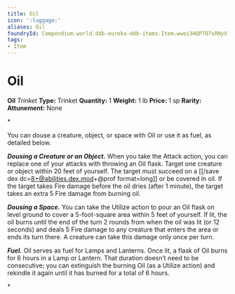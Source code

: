 ```yaml
---
title: Oil
icon: ':luggage:'
aliases: Oil
foundryId: Compendium.world.ddb-eureka-ddb-items.Item.wwoi3HQP7O7sRNyV
tags:
- Item
---
```


# Oil

**Oil**
_Trinket_
**Type:** Trinket
**Quantity:** 1
**Weight:** 1 lb
**Price:** 1 sp
**Rarity:** 
**Attunement:** None

*<p>You can douse a creature, object, or space with Oil or use it as fuel, as detailed below.

***Dousing a Creature or an Object.*** When you take the Attack action, you can replace one of your attacks with throwing an Oil flask. Target one creature or object within 20 feet of yourself. The target must succeed on a [[/save dex dc=8+@abilities.dex.mod+@prof  format=long]] or be covered in oil. If the target takes Fire damage before the oil dries (after 1 minute), the target takes an extra 5 Fire damage from burning oil.

***Dousing a Space.*** You can take the Utilize action to pour an Oil flask on level ground to cover a 5-foot-square area within 5 feet of yourself. If lit, the oil burns until the end of the turn 2 rounds from when the oil was lit (or 12 seconds) and deals 5 Fire damage to any creature that enters the area or ends its turn there. A creature can take this damage only once per turn.

***Fuel.*** Oil serves as fuel for Lamps and Lanterns. Once lit, a flask of Oil burns for 6 hours in a Lamp or Lantern. That duration doesn’t need to be consecutive; you can extinguish the burning Oil (as a Utilize action) and rekindle it again until it has burned for a total of 6 hours.</p>*